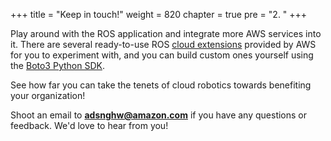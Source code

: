 +++
title = "Keep in touch!"
weight = 820
chapter = true
pre = "2. "
+++

Play around with the ROS application and integrate more AWS services into it. There are several ready-to-use ROS [cloud extensions](https://docs.aws.amazon.com/robomaker/latest/dg/cloud-services-integration.html) provided by AWS for you to experiment with, and you can build custom ones yourself using the [Boto3 Python SDK](https://boto3.amazonaws.com/v1/documentation/api/latest/index.html).

See how far you can take the tenets of cloud robotics towards benefiting your organization!

Shoot an email to **adsnghw@amazon.com** if you have any questions or feedback. We'd love to hear from you!
